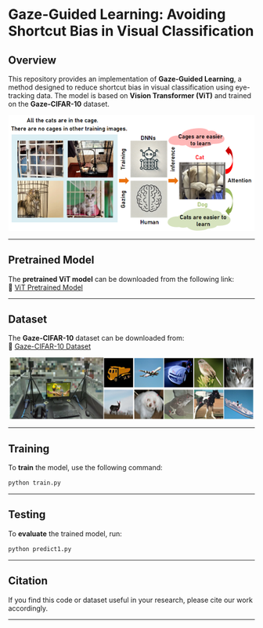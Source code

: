 # Gaze-Guided Learning: Avoiding Shortcut Bias in Visual Classification  

## Overview  
This repository provides an implementation of **Gaze-Guided Learning**, a method designed to reduce shortcut bias in visual classification using eye-tracking data. The model is based on **Vision Transformer (ViT)** and trained on the **Gaze-CIFAR-10** dataset.  

<div align="center">
  <img src="https://github.com/rekkles2/Gaze-CIFAR-10/blob/main/Figure/motivation.png" alt="Motivation Figure" width="600">
</div>  

---

## Pretrained Model  
The **pretrained ViT model** can be downloaded from the following link:  
🔗 [ViT Pretrained Model](https://drive.google.com/file/d/1FPUIYmZ4ooMbWByXUzBRNGLcrIYvNsxz/view?usp=drive_link)  

---

## Dataset  
The **Gaze-CIFAR-10** dataset can be downloaded from:  
📂 [Gaze-CIFAR-10 Dataset](https://drive.google.com/drive/folders/17zR9bIDWvb0FzSEgR2vXJIKo3w6wKDVB?usp=drive_link)  

<div align="center">
  <img src="https://github.com/rekkles2/Gaze-CIFAR-10/blob/main/Figure/EX.png" alt="Dataset Example" width="500">
</div>  

---

## Training  
To **train** the model, use the following command:  
```bash
python train.py
```  

---

## Testing  
To **evaluate** the trained model, run:  
```bash
python predict1.py
```  

---

## Citation  
If you find this code or dataset useful in your research, please cite our work accordingly.  

---

